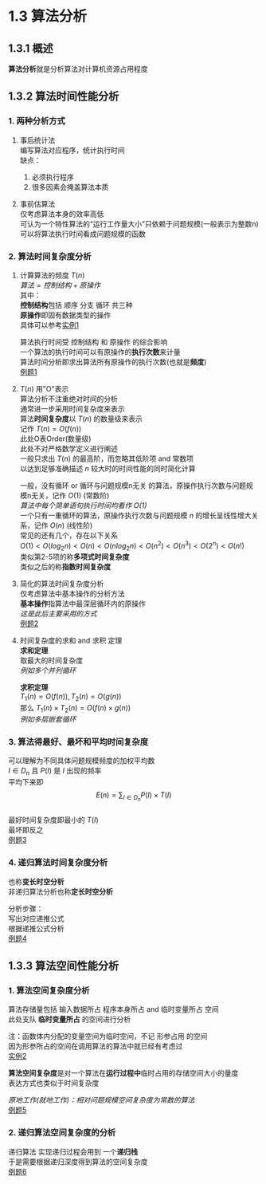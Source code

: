 # 1.3 算法分析

## 1.3.1 概述

**算法分析**就是分析算法对计算机资源占用程度  

## 1.3.2 算法时间性能分析

### 1. 两种分析方式

1. 事后统计法  
编写算法对应程序，统计执行时间  
缺点：

   1) 必须执行程序  
   2) 很多因素会掩盖算法本质  
2. 事前估算法  
仅考虑算法本身的效率高低  
可认为一个特性算法的“运行工作量大小”只依赖于问题规模(一般表示为整数n)  
可以将算法执行时间看成问题规模的函数  

### 2. 算法时间复杂度分析

1. 计算算法的频度 $T(n)$  
    $算法 = 控制结构 + 原操作$  
    其中：  
    **控制结构**包括 顺序 分支 循环 共三种  
    **原操作**即固有数据类型的操作  
    具体可以参考[实例1](1_3_2eg.md#实例1)  

    算法执行时间受 控制结构 和 原操作 的综合影响  
    一个算法的执行时间可以有原操作的**执行次数**来计量  
    算法时间分析即求出算法所有原操作的执行次数(也就是**频度**)  
    [例题1](1_3_2eg.md#eg-31)  
2. $T(n)$ 用"O"表示  
    算法分析不注重绝对时间的分析  
    通常进一步采用时间复杂度来表示  
    算法**时间复杂度**以 $T(n)$ 的数量级来表示  
    记作 $T(n) = O(f(n))$  
    此处O表Order(数量级)  
    此处不对严格数学定义进行阐述  
    一般只求出 $T(n)$ 的最高阶，而忽略其低阶项 and 常数项  
    以达到足够准确描述  $n$ 较大时的时间性能的同时简化计算  

    一般，没有循环 or 循环与问题规模n无关 的算法，原操作执行次数与问题规模n无关，记作 $O(1)$ (常数阶)  
    *算法中每个简单语句执行时间均看作 $O(1)$*  
    一个只有一重循环的算法，原操作执行次数与问题规模 $n$ 的增长呈线性增大关系，记作 $O(n)$ (线性阶)  
    常见的还有几个，存在以下关系  
    $O(1)< O(log_2n)< O(n)< O(nlog_2n)< O(n^2)< O(n^3)< O(2^n)< O(n!)$  
    类似第2-5项的称**多项式时间复杂度**  
    类似之后的称**指数时间复杂度**  

3. 简化的算法时间复杂度分析  
    仅考虑算法中基本操作的分析方法  
    **基本操作**指算法中最深层循环内的原操作  
    *这是此后主要采用的方式*  
    [例题2](1_3_2eg.md#eg-32)  
4. 时间复杂度的求和 and 求积 定理  
    **求和定理**  
    取最大的时间复杂度  
    *例如多个并列循环*  

    **求积定理**  
    $T_1(n)=O(f(n)),T_2(n)=O(g(n))$  
    那么 $T_1(n)\times T_2(n)=O(f(n)\times g(n))$  
    *例如多层嵌套循环*  

### 3. 算法得最好、最坏和平均时间复杂度

可以理解为不同具体问题规模频度的加权平均数  
$I\in D_n$ 且 $P(I)$ 是 $I$ 出现的频率  
平均下来即  
$$E(n)=\sum_{I\in D_n}P(I)\times T(I)$$  
最好时间复杂度即最小的 $T(I)$  
最坏即反之  
[例题3](1_3_2eg.md#eg-33)  

### 4. 递归算法时间复杂度分析

也称**变长时空分析**  
非递归算法分析也称**定长时空分析**  

分析步骤：  
写出对应递推公式  
根据递推公式分析  
[例题4](1_3_2eg.md#eg-34)  

## 1.3.3 算法空间性能分析

### 1. 算法空间复杂度分析

算法存储量包括 输入数据所占 程序本身所占 and 临时变量所占 空间  
此处支队 **临时变量所占** 的空间进行分析  

注：函数体内分配的变量空间为临时空间，不记 形参占用 的空间  
因为形参所占的空间在调用算法的算法中就已经有考虑过  
[实例2](1_3_2eg.md#实例2)  

**算法空间复杂度**是对一个算法在**运行过程中**临时占用的存储空间大小的量度  
表达方式也类似于时间复杂度  

*原地工作(就地工作)：相对问题规模空间复杂度为常数的算法*  
[例题5](1_3_2eg.md#eg-35)  

### 2. 递归算法空间复杂度的分析  

递归算法 实现递归过程会用到 一个**递归栈**  
于是需要根据递归深度得到算法的空间复杂度  
[例题6](1_3_2eg.md#eg-36)  
